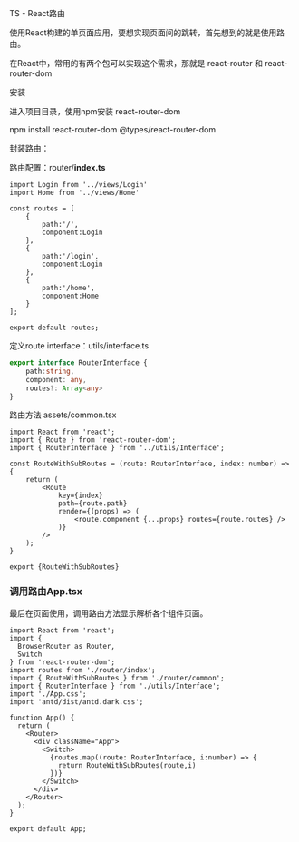 TS - React路由

使用React构建的单页面应用，要想实现页面间的跳转，首先想到的就是使用路由。

在React中，常用的有两个包可以实现这个需求，那就是 react-router 和 react-router-dom

安装

进入项目目录，使用npm安装 react-router-dom

npm install react-router-dom @types/react-router-dom

封装路由：

路由配置：router/**index.ts**

```react
import Login from '../views/Login'
import Home from '../views/Home'

const routes = [
    {
        path:'/',
        component:Login
    },
    {
        path:'/login',
        component:Login
    },
    {
        path:'/home',
        component:Home
    }
];

export default routes;
```

定义route interface：utils/interface.ts

```typescript
export interface RouterInterface {
    path:string,
    component: any,
    routes?: Array<any>
}
```

路由方法 assets/common.tsx

```react
import React from 'react';
import { Route } from 'react-router-dom';
import { RouterInterface } from '../utils/Interface';

const RouteWithSubRoutes = (route: RouterInterface, index: number) => {
    return (
        <Route 
            key={index}
            path={route.path}
            render={(props) => (
                <route.component {...props} routes={route.routes} />
            )}
        />
    );
}

export {RouteWithSubRoutes}
```

### 调用路由App.tsx

最后在页面使用，调用路由方法显示解析各个组件页面。

```react
import React from 'react';
import { 
  BrowserRouter as Router,
  Switch
} from 'react-router-dom';
import routes from './router/index';
import { RouteWithSubRoutes } from './router/common';
import { RouterInterface } from './utils/Interface';
import './App.css';
import 'antd/dist/antd.dark.css';

function App() {
  return (
    <Router>
      <div className="App">
        <Switch>
          {routes.map((route: RouterInterface, i:number) => {
            return RouteWithSubRoutes(route,i)
          })}
        </Switch>
      </div>
    </Router>
  );
}

export default App;

```

